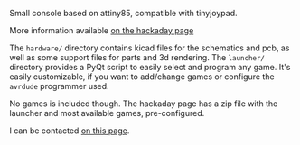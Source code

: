 
Small console based on attiny85, compatible with tinyjoypad.

More information available [on the hackaday page](https://hackaday.io/project/177743-sygeco/)

The `hardware/` directory contains kicad files for the schematics and pcb, as well as some support files for parts and 3d rendering.
The `launcher/` directory provides a PyQt script to easily select and program any game. It's easily customizable, if you want to add/change games or configure the `avrdude` programmer used.

No games is included though. The hackaday page has a zip file with the launcher and most available games, pre-configured.

I can be contacted [on this page](https://www.freehackers.org/thomas/feedback/).